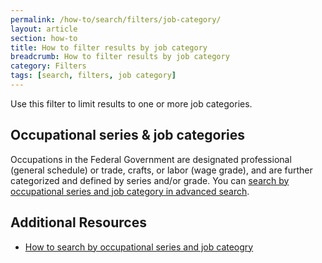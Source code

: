 ```yaml
---
permalink: /how-to/search/filters/job-category/
layout: article
section: how-to
title: How to filter results by job category
breadcrumb: How to filter results by job category
category: Filters
tags: [search, filters, job category]
---
```


Use this filter to limit results to one or more job categories.

## Occupational series & job categories

Occupations in the Federal Government are designated professional (general schedule) or trade, crafts, or labor (wage grade), and are further categorized and defined by series and/or grade. You can [search by occupational series and job category in advanced search](../../advanced/occupational-series/).

## Additional Resources

* [How to search by occupational series and job cateogry](../../advanced/occupational-series/)

